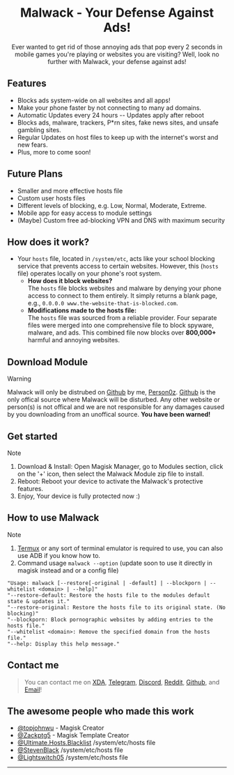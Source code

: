 <div align="center"><h1>Malwack - Your Defense Against Ads!</h2></div>
<div align="center">
  <p>
    Ever wanted to get rid of those annoying ads that pop every 2 seconds in mobile games you're playing or websites you are visiting? Well, look no further with Malwack, your defense against ads!
  </p>
</div>



<h2>Features</h2>
<div>
  <ul>
      <li>Blocks ads system-wide on all websites and all apps!</li>
      <li>Make your phone faster by not connecting to many ad domains.</li>
      <li>Automatic Updates every 24 hours -- Updates apply after reboot</li>
      <li>Blocks ads, malware, trackers, P*rn sites, fake news sites, and unsafe gambling sites.</li>
      <li>Regular Updates on host files to keep up with the internet's worst and new fears.</li>
      <li>Plus, more to come soon!</li>
  </ul>
</div>

<h2>Future Plans</h2>
<div>
  <ul>
    <li>Smaller and more effective hosts file</li>
    <li>Custom user hosts files</li>
    <li>Different levels of blocking, e.g. Low, Normal, Moderate, Extreme.
    <li>Mobile app for easy access to module settings</li>
    <li>(Maybe) Custom free ad-blocking VPN and DNS with maximum security</li>
  </ul>
</div>

<h2>How does it work?</h2>
<div>
  <ul>
    <li>
      Your <code>hosts</code> file, located in <code>/system/etc</code>, acts like your school blocking service that prevents access to certain websites. However, this (<code>hosts</code> file) operates locally on your phone's root system.
      <ul>
        <li>
          <strong>How does it block websites?</strong><br>
          The <code>hosts</code> file blocks websites and malware by denying your phone access to connect to them entirely. It simply returns a blank page, e.g., <code>0.0.0.0 www.the-website-that-is-blocked.com</code>.
        </li>
        <li>
          <strong>Modifications made to the hosts file:</strong><br>
          The <code>hosts</code> file was sourced from a reliable provider. Four separate files were merged into one comprehensive file to block spyware, malware, and ads. This combined file now blocks over <strong>800,000+</strong> harmful and annoying websites.
        </li>
      </ul>
    </li>
  </ul>
</div>


## Download Module
> [!WARNING]
> Malwack will only be distrubed on [Github](https://github.com/Person0z/Malwack/releases/latest) by me, [Person0z](https://github.com/Person0z). [Github](https://github.com/Person0z/Malwack/releases/latest) is the only offical source where Malwack will be disturbed. Any other website or person(s) is not offical and we are not responsible for any damages caused by you downloading from an unoffical source. **You have been warned!**

## Get started
> [!NOTE]
> 1. Download & Install: Open Magisk Manager, go to Modules section, click on the '+' icon, then select the Malwack Module zip file to install.
> 2. Reboot: Reboot your device to activate the Malwack's protective features.
> 3. Enjoy, Your device is fully protected now :)

## How to use Malwack
> [!NOTE]
> 1. [Termux](https://f-droid.org/en/packages/com.termux/) or any sort of terminal emulator is required to use, you can also use ADB if you know how to.
> 2. Command usage ``malwack --option`` (update soon to use it directly in magisk instead and or a config file)
> ```
> "Usage: malwack [--restore[-original | -default] | --blockporn | --whitelist <domain> | --help]"
> "--restore-default: Restore the hosts file to the modules default state & updates it."
> "--restore-original: Restore the hosts file to its original state. (No blocking)"
> "--blockporn: Block pornographic websites by adding entries to the hosts file."
> "--whitelist <domain>: Remove the specified domain from the hosts file."
> "--help: Display this help message."
> ```

## Contact me
> You can contact me on [XDA](https://xdaforums.com/m/person0z.12295239/), [Telegram](https://t.me/person0z), [Discord](https://discord.com/users/640363201510244362), [Reddit](https://www.reddit.com/user/Person0x/), [Github](https://github.com/Person0z), and [Email](root@person0z.me)!

## The awesome people who made this work
- [@topjohnwu](https://github.com/topjohnwu) - Magisk Creator
- [@Zackptg5](https://github.com/Zackptg5/MMT-Extended) - Magisk Template Creator
- [@Ultimate.Hosts.Blacklist](https://github.com/Ultimate-Hosts-Blacklist/Ultimate.Hosts.Blacklist) /system/etc/hosts file 
- [@StevenBlack](https://github.com/StevenBlack/hosts) /system/etc/hosts file
- [@Lightswitch05](https://github.com/Lightswitch05/hosts) /system/etc/hosts file
---
